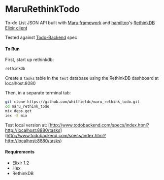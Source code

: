 # MaruRethinkTodo

To-do List JSON API built with [Maru framework](http://maru.readme.io) and [hamiltop](github.com/hamiltop)'s [RethinkDB Elixir client](github.com/hamiltop/rethinkdb-elixir)

Tested against [Todo-Backend](http://todobackend.com/) spec

#### To Run

First, start up rethinkdb:
```sh
rethinkdb
```
Create a `tasks` table in the `test` database using the RethinkDB dashboard at localhost:8080

Then, in a separate terminal tab:
```sh
git clone https://github.com/whitfieldc/maru_rethink_todo.git
cd maru_rethink_todo
mix deps.get
iex -S mix
```
Test local version at: [http://www.todobackend.com/specs/index.html?http://localhost:8880/tasks](http://www.todobackend.com/specs/index.html?http://localhost:8880/tasks)

#### Requirements
- Elixir 1.2
- Hex
- RethinkDB
